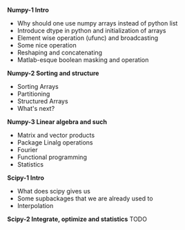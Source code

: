 **Numpy-1 Intro**
* Why should one use numpy arrays instead of python list
* Introduce dtype in python and initialization of arrays
* Element wise operation (ufunc) and broadcasting
* Some nice operation
* Reshaping and concatenating
* Matlab-esque boolean masking and operation

**Numpy-2 Sorting and structure**
* Sorting Arrays
* Partitioning
* Structured Arrays
* What's next?

**Numpy-3 Linear algebra and such**
* Matrix and vector products
* Package Linalg operations
* Fourier
* Functional programming
* Statistics

**Scipy-1 Intro**
* What does scipy gives us
* Some supbackages that we are already used to
* Interpolation

**Scipy-2 Integrate, optimize and statistics**
TODO
